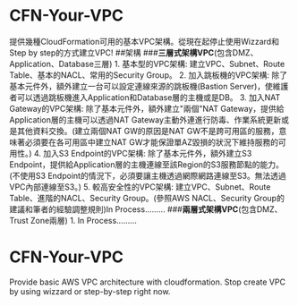 # CFN-Your-VPC
提供幾種CloudFormation可用的基本VPC架構。從現在起停止使用Wizzard和Step by step的方式建立VPC!
##架構
###**三層式架構VPC**(包含DMZ、Application、Database三層)
    1. 基本型的VPC架構: 建立VPC、Subnet、Route Table、基本的NACL、常用的Security Group。
    2. 加入跳板機的VPC架構: 除了基本元件外，額外建立一台可以設定連線來源的跳板機(Bastion Server)，使維護者可以透過跳板機進入Application和Database層的主機或是DB。
    3. 加入NAT Gateway的VPC架構: 除了基本元件外，額外建立"兩個"NAT Gateway，提供給Application層的主機可以透過NAT Gateway主動外連進行防毒、作業系統更新或是其他資料交換。(建立兩個NAT GW的原因是NAT GW不是跨可用區的服務，意味著必須要在各可用區中建立NAT GW才能保證單AZ毀損的狀況下維持服務的可用性。)
    4. 加入S3 Endpoint的VPC架構: 除了基本元件外，額外建立S3 Endpoint，提供給Application層的主機連線至該Region的S3服務節點的能力。(不使用S3 Endpoint的情況下，必須要讓主機透過網際網路連線至S3。無法透過VPC內部連線至S3。)
    5. 較高安全性的VPC架構: 建立VPC、Subnet、Route Table、進階的NACL、Security Group。(參照AWS NACL、Security Group的建議和筆者的經驗調整規則)In Process.........
###**兩層式架構VPC**(包含DMZ、Trust Zone兩層)
    1. In Process.........

# CFN-Your-VPC
Provide basic AWS VPC architecture with cloudformation. Stop create VPC by using wizzard or step-by-step right now.
